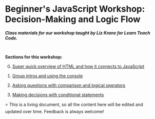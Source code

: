 # Beginner's JavaScript Workshop: Decision-Making and Logic Flow

***Class materials for our workshop taught by Liz Krane for Learn Teach Code.***

<br/>

**Sections for this workshop:**

  0. [Super quick overview of HTML and how it connects to JavaScript](https://github.com/LearnTeachCode/js-intro-dom/blob/master/0-html-overview.md)
  
  1. [Group intros and using the console](https://github.com/LearnTeachCode/js-intro-dom/blob/master/1-intro-console.md)

  2. [Asking questions with comparison and logical operators](https://github.com/LearnTeachCode/js-intro-logic/blob/master/2-comparison-logic.md)
  
  3. [Making decisions with conditional statements](https://github.com/LearnTeachCode/js-intro-logic/blob/master/3-conditional-statements.md)

:star: This is a living document, so all the content here will be edited and updated over time. Feedback is always welcome!
